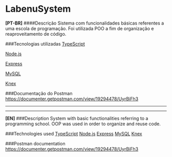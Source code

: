 # LabenuSystem

**[PT-BR]**
####Descrição
Sistema com funcionalidades básicas referentes a uma escola de programação. Foi utilizada POO a fim de organização e reaproveitamento de código.

###Tecnologias utilizadas
[TypeScript](https://www.typescriptlang.org/ "TypeScript")

[Node.js](https://nodejs.org/en/ "Node.js")

[Express](http://expressjs.com/ "Express")

[MySQL](https://www.mysql.com/ "MySQL")

[Knex](http://knexjs.org/ "Knex")

###Documentação do Postman
https://documenter.getpostman.com/view/19294478/UyrBiFh3

---
____


**[EN]**
###Description
System with basic functionalities referring to a programming school. OOP was used in order to organize and reuse code.

###Technologies used
[TypeScript](https://www.typescriptlang.org/ "TypeScript")
[Node.js](https://nodejs.org/en/ "Node.js")
[Express](http://expressjs.com/ "Express")
[MySQL](https://www.mysql.com/ "MySQL")
[Knex](http://knexjs.org/ "Knex")

###Postman documentation
https://documenter.getpostman.com/view/19294478/UyrBiFh3
